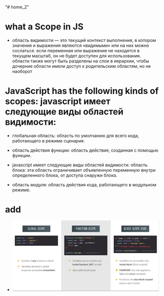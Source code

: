 "# home_2"  
# what a Scope in JS
- область видимости — это текущий контекст выполнения, в котором значения и выражения
являются «видимыми» или на них можно сослаться. если переменная или выражение не находятся в текущем
масштаб, он не будет доступен для использования. области также могут быть разделены на слои в иерархии,
чтобы дочерние области имели доступ к родительским областям, но не наоборот
# JavaScript has the following kinds of scopes: javascript имеет следующие виды областей видимости:
- глобальная область: область по умолчанию для всего кода, работающего в режиме сценария.
- область действия функции: область действия, созданная с помощью функции.
- javascript имеет следующие виды областей видимости:
область блока: эта область ограничивает объявленную переменную
внутри определенного блока, от доступа снаружи блока. 

 - область модуля: область действия кода, работающего в модульном режиме.
 # add
 -  ![Alt text](image.png)